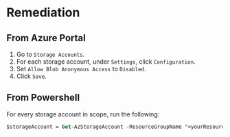 # Remediation

## From Azure Portal

1. Go to `Storage Accounts`.
2. For each storage account, under `Settings`, click `Configuration`.
3. Set `Allow Blob Anonymous Access` to `Disabled`.
4. Click `Save`.

## From Powershell

For every storage account in scope, run the following:

```ps
$storageAccount = Get-AzStorageAccount -ResourceGroupName "<yourResourceGroup>" -Name "<yourStorageAccountName>" $storageAccount.AllowBlobPublicAccess = $false Set-AzStorageAccount -InputObject $storageAccount
```
